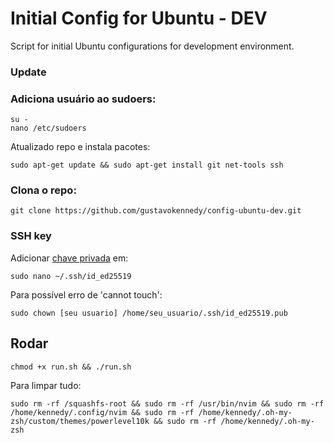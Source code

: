 # Initial Config for Ubuntu - DEV
Script for initial Ubuntu configurations for development environment.

### Update

### Adiciona usuário ao sudoers:
 
```
su -
nano /etc/sudoers
```
Atualizado repo e instala pacotes:

```
sudo apt-get update && sudo apt-get install git net-tools ssh
```

### Clona o repo:
 
```
git clone https://github.com/gustavokennedy/config-ubuntu-dev.git
```

### SSH key

Adicionar [chave privada](https://github.com/gustavokennedy/ssh-pk) em:

```
sudo nano ~/.ssh/id_ed25519
```

Para possível erro de 'cannot touch':

```
sudo chown [seu usuario] /home/seu_usuario/.ssh/id_ed25519.pub
```

## Rodar

```
chmod +x run.sh && ./run.sh
```


Para limpar tudo:

```
sudo rm -rf /squashfs-root && sudo rm -rf /usr/bin/nvim && sudo rm -rf /home/kennedy/.config/nvim && sudo rm -rf /home/kennedy/.oh-my-zsh/custom/themes/powerlevel10k && sudo rm -rf /home/kennedy/.oh-my-zsh
```
